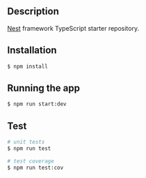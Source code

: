 ## Description

[Nest](https://github.com/nestjs/nest) framework TypeScript starter repository.

## Installation

```bash
$ npm install
```

## Running the app

```bash
$ npm run start:dev
```

## Test

```bash
# unit tests
$ npm run test

# test coverage
$ npm run test:cov
```
